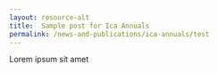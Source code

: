 ```yaml
---
layout: resource-alt
title:  Sample post for Ica Annuals
permalink: /news-and-publications/ica-annuals/test
---
```

Lorem ipsum sit amet
